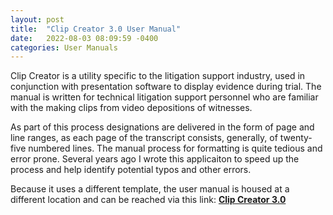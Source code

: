 ```yaml
---
layout: post
title:  "Clip Creator 3.0 User Manual"
date:   2022-08-03 08:09:59 -0400
categories: User Manuals
---
```


Clip Creator is a utility specific to the litigation support industry, used in conjunction with presentation software to display evidence during trial.  The manual is written for technical litigation support personnel who are familiar with the making clips from video depositions of witnesses.

As part of this process designations are delivered in the form of page and line ranges, as each page of the transcript consists, generally, of twenty-five numbered lines.  The manual process for formatting is quite tedious and error prone.  Several years ago I wrote this applicaiton to speed up the process and help identify potential typos and other errors.

Because it uses a different template, the user manual is housed at a different location and can be reached via this link: **<a href="http://matthewpierce-itc.github.io/clipcreatordocs" target="_blank">Clip Creator 3.0</a>**